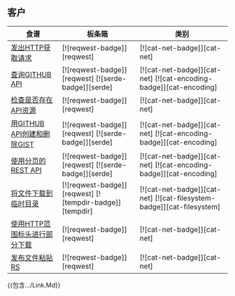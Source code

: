 
## 客户

| 食谱 | 板条箱 | 类别 |
| --- | --- | --- |
| [发出HTTP获取请求][ex-url-basic] | [![reqwest-badge]][reqwest] | [![cat-net-badge]][cat-net] |
| [查询GITHUB API][ex-rest-get] | [![reqwest-badge]][reqwest] [![serde-badge]][serde] | [![cat-net-badge]][cat-net] [![cat-encoding-badge]][cat-encoding] |
| [检查是否存在API资源][ex-rest-head] | [![reqwest-badge]][reqwest] | [![cat-net-badge]][cat-net] |
| [用GITHUB API创建和删除GIST][ex-rest-post] | [![reqwest-badge]][reqwest] [![serde-badge]][serde] | [![cat-net-badge]][cat-net] [![cat-encoding-badge]][cat-encoding] |
| [使用分页的REST API][ex-paginated-api] | [![reqwest-badge]][reqwest] [![serde-badge]][serde] | [![cat-net-badge]][cat-net] [![cat-encoding-badge]][cat-encoding] |
| [将文件下载到临时目录][ex-url-download] | [![reqwest-badge]][reqwest] [![tempdir-badge]][tempdir] | [![cat-net-badge]][cat-net] [![cat-filesystem-badge]][cat-filesystem] |
| [使用HTTP范围标头进行部分下载][ex-progress-with-range] | [![reqwest-badge]][reqwest] | [![cat-net-badge]][cat-net] |
| [发布文件粘贴RS][ex-file-post] | [![reqwest-badge]][reqwest] | [![cat-net-badge]][cat-net] |

[ex-url-basic]: web/clients/requests.html#make-a-http-get-request

[ex-rest-custom-params]: web/clients/requests.html#set-custom-headers-and-url-parameters-for-a-rest-request

[ex-rest-get]: web/clients/apis.html#query-the-github-api

[ex-rest-head]: web/clients/apis.html#check-if-an-api-resource-exists

[ex-rest-post]: web/clients/apis.html#create-and-delete-gist-with-github-api

[ex-paginated-api]: web/clients/apis.html#consume-a-paginated-restful-api

[ex-handle-rate-limited-api]: web/clients/apis.html#handle-a-rate-limited-api

[ex-url-download]: web/clients/download.html#download-a-file-to-a-temporary-directory

[ex-progress-with-range]: web/clients/download.html#post-a-file-to-paste-rs

[ex-file-post]: web/clients/download.html#make-a-partial-download-with-http-range-headers

{{包含…/Link.Md}}
